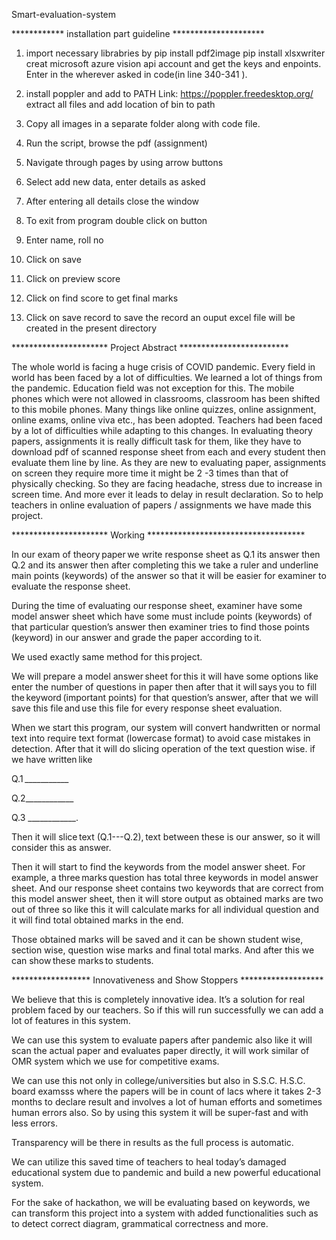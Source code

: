 Smart-evaluation-system

************  installation part guideline   *********************
1. import necessary librabries by 
  pip install pdf2image 
  pip install xlsxwriter
  creat microsoft azure vision api account and get the keys and enpoints. Enter in the wherever asked in code(in line 340-341 ).
2. install poppler and add to PATH 
Link: https://poppler.freedesktop.org/
extract all files and add location of bin to path

3. Copy all images in a separate folder along with code file.

4. Run the script, browse the pdf (assignment)

5. Navigate through pages by using arrow buttons

6. Select add new data, enter details as asked

7. After entering all details close the window

8. To exit from program double click on button

9. Enter name, roll no

10. Click on save

11. Click on preview score

12. Click on find score to get final marks

13. Click on save record to save the record an ouput excel file will be created in the present directory

**********************  Project Abstract   *************************	 

The whole world is facing a huge crisis of COVID pandemic. Every field in world has been faced by a lot of difficulties.
We learned a lot of things from the pandemic. Education field was not exception for this. The mobile phones which were not allowed in classrooms, classroom has been shifted
to this mobile phones. Many things like online quizzes, online assignment, online exams, online viva etc., has been adopted. Teachers had been faced by a lot of difficulties 
while adapting to this changes. In evaluating theory papers, assignments it is really difficult task for them, like they have to download pdf of scanned response sheet from 
each and every student then evaluate them line by line. As they are new to evaluating paper, assignments on screen they require more time it might be 2 -3 times than that of
physically checking. So they are facing headache, stress due to increase in screen time. And more ever it leads to delay in result declaration. So to help teachers in online 
evaluation of papers / assignments we have made this project. 


**********************  Working  ************************************

In our exam of theory paper we write response sheet as Q.1 its answer then Q.2 and its answer then after completing this we take a ruler and underline main points (keywords) of the answer so that it will be easier for examiner to evaluate the response sheet. 

During the time of evaluating our response sheet, examiner have some     model answer sheet which have some must include points (keywords) of that particular question’s answer then examiner tries to find those points (keyword) in our answer and grade the paper according to it.  

We used exactly same method for this project.  

We will prepare a model answer sheet for this it will have some options like enter the number of questions in paper then after that it will says you to fill the keyword (important points) for that question’s answer, after that we will save this file and use this file for every response sheet evaluation.  

When we start this program, our system will convert handwritten or normal text into require text format (lowercase format) to avoid case mistakes in detection. After that it will do slicing operation of the text question wise. if we have written like  

Q.1 ___________  

Q.2____________  

Q.3 ____________.  

Then it will slice text (Q.1---Q.2), text between these is our answer, so it will consider this as answer. 

Then it will start to find the keywords from the model answer sheet. For example, a three marks question has total three keywords in model answer sheet. And our response sheet contains two keywords that are correct from this model answer sheet, then it will store output as obtained marks are two out of three so like this it will calculate marks for all individual question and it will find total obtained marks in the end.  

Those obtained marks will be saved and it can be shown student wise, section wise, question wise marks and final total marks. And after this we can show these marks to students.  




******************  Innovativeness and Show Stoppers  *******************
       
We believe that this is completely innovative idea. 
It’s a solution for real problem faced by our teachers.
So if this will run successfully we can add a lot of features in this system.  

We can use this system to evaluate papers after pandemic also like it will scan the actual paper and evaluates paper directly, 
it will work similar of OMR system which we use for competitive exams. 

We can use this not only in college/universities but also in S.S.C. H.S.C. board examsss where the papers will be in count of lacs where 
it takes 2-3 months to declare result and involves a lot of human efforts and sometimes human errors also. So by using this system it will be super-fast and with less errors. 

Transparency will be there in results as the full process is automatic. 

We can utilize this saved time of teachers to heal today’s damaged educational system due to pandemic and build a new powerful educational system. 

For the sake of hackathon, we will be evaluating based on keywords, we can transform this project into a system with added functionalities such as to detect correct diagram, grammatical correctness and more. 
